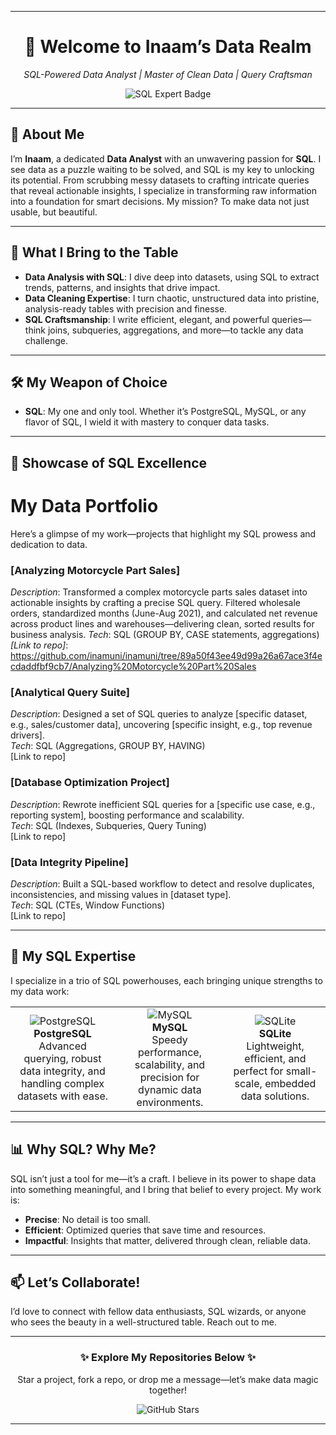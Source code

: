 
---

<div align="center">
  <h1>👋 Welcome to Inaam’s Data Realm</h1>
  <p><em>SQL-Powered Data Analyst | Master of Clean Data | Query Craftsman</em></p>
  <img src="https://img.shields.io/badge/SQL-Expert-blue?style=for-the-badge&logo=postgresql" alt="SQL Expert Badge">
</div>

---

## 🌟 About Me
I’m **Inaam**, a dedicated **Data Analyst** with an unwavering passion for **SQL**. I see data as a puzzle waiting to be solved, and SQL is my key to unlocking its potential. From scrubbing messy datasets to crafting intricate queries that reveal actionable insights, I specialize in transforming raw information into a foundation for smart decisions. My mission? To make data not just usable, but beautiful.

---

## 💼 What I Bring to the Table
- **Data Analysis with SQL**: I dive deep into datasets, using SQL to extract trends, patterns, and insights that drive impact.
- **Data Cleaning Expertise**: I turn chaotic, unstructured data into pristine, analysis-ready tables with precision and finesse.
- **SQL Craftsmanship**: I write efficient, elegant, and powerful queries—think joins, subqueries, aggregations, and more—to tackle any data challenge.

---

## 🛠️ My Weapon of Choice
- **SQL**: My one and only tool. Whether it’s PostgreSQL, MySQL, or any flavor of SQL, I wield it with mastery to conquer data tasks.

---

## 🚀 Showcase of SQL Excellence
# My Data Portfolio
Here’s a glimpse of my work—projects that highlight my SQL prowess and dedication to data.

### **[Analyzing Motorcycle Part Sales]**
*Description*: Transformed a complex motorcycle parts sales dataset into actionable insights by crafting a precise SQL query. Filtered wholesale orders, standardized months (June-Aug 2021), and calculated net revenue across product lines and warehouses—delivering clean, sorted results for business analysis.
*Tech*: SQL (GROUP BY, CASE statements, aggregations)  
*[Link to repo]*: https://github.com/inamuni/inamuni/tree/89a50f43ee49d99a26a67ace3f4ecdaddfbf9cb7/Analyzing%20Motorcycle%20Part%20Sales

### **[Analytical Query Suite]**  
*Description*: Designed a set of SQL queries to analyze [specific dataset, e.g., sales/customer data], uncovering [specific insight, e.g., top revenue drivers].  
*Tech*: SQL (Aggregations, GROUP BY, HAVING)  
[Link to repo]

### **[Database Optimization Project]**  
*Description*: Rewrote inefficient SQL queries for a [specific use case, e.g., reporting system], boosting performance and scalability.  
*Tech*: SQL (Indexes, Subqueries, Query Tuning)  
[Link to repo]

### **[Data Integrity Pipeline]**  
*Description*: Built a SQL-based workflow to detect and resolve duplicates, inconsistencies, and missing values in [dataset type].  
*Tech*: SQL (CTEs, Window Functions)  
[Link to repo]

---

## 🧠 My SQL Expertise
I specialize in a trio of SQL powerhouses, each bringing unique strengths to my data work:

<div align="center"> <table> <tr> <td align="center"> <img src="https://img.shields.io/badge/PostgreSQL-Expert-316192?style=for-the-badge&logo=postgresql&logoColor=white" alt="PostgreSQL"><br> <strong>PostgreSQL</strong><br> Advanced querying, robust data integrity, and handling complex datasets with ease. </td> <td align="center"> <img src="https://img.shields.io/badge/MySQL-Pro-4479A1?style=for-the-badge&logo=mysql&logoColor=white" alt="MySQL"><br> <strong>MySQL</strong><br> Speedy performance, scalability, and precision for dynamic data environments. </td> <td align="center"> <img src="https://img.shields.io/badge/SQLite-Specialist-003B57?style=for-the-badge&logo=sqlite&logoColor=white" alt="SQLite"><br> <strong>SQLite</strong><br> Lightweight, efficient, and perfect for small-scale, embedded data solutions. </td> </tr> </table> </div>

---

## 📊 Why SQL? Why Me?
SQL isn’t just a tool for me—it’s a craft. I believe in its power to shape data into something meaningful, and I bring that belief to every project. My work is:
- **Precise**: No detail is too small.
- **Efficient**: Optimized queries that save time and resources.
- **Impactful**: Insights that matter, delivered through clean, reliable data.

---

## 📫 Let’s Collaborate!
I’d love to connect with fellow data enthusiasts, SQL wizards, or anyone who sees the beauty in a well-structured table. Reach out to me. 

---

<div align="center">
  <h3>✨ Explore My Repositories Below ✨</h3>
  <p>Star a project, fork a repo, or drop me a message—let’s make data magic together!</p>
  <img src="https://img.shields.io/github/stars/inamuni?style=social" alt="GitHub Stars">
</div>

---
